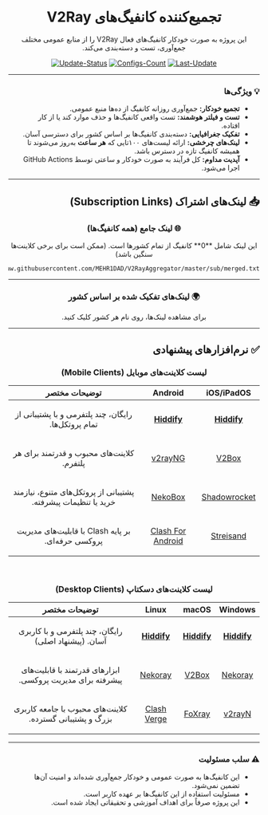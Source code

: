 
<div dir="rtl" align="center">

# تجمیع‌کننده کانفیگ‌های V2Ray

<p>این پروژه به صورت خودکار کانفیگ‌های فعال V2Ray را از منابع عمومی مختلف جمع‌آوری، تست و دسته‌بندی می‌کند.</p>

</div>

<div align="center">

[![Update-Status](https://img.shields.io/github/actions/workflow/status/MEHR1DAD/V2RayAggregator/update_all_proxies.yml?style=for-the-badge&logo=githubactions&logoColor=white&label=Update%20Status)](https://github.com/MEHR1DAD/V2RayAggregator/actions/workflows/update_all_proxies.yml)
[![Configs-Count](https://img.shields.io/badge/Configs-0-blueviolet?style=for-the-badge&logo=server&logoColor=white)](https://raw.githubusercontent.com/MEHR1DAD/V2RayAggregator/master/sub/merged.txt)
[![Last-Update](https://img.shields.io/badge/Last%20Update-Thursday%2002%20Mordad%201404%D8%8C%20%D8%B3%D8%A7%D8%B9%D8%AA%2010%3A30-informational?style=for-the-badge&logo=clock&logoColor=white)](https://github.com/MEHR1DAD/V2RayAggregator/commits/main)

</div>

<div dir="rtl">

---

### 💡 ویژگی‌ها

- **تجمیع خودکار:** جمع‌آوری روزانه کانفیگ از ده‌ها منبع عمومی.
- **تست و فیلتر هوشمند:** تست واقعی کانفیگ‌ها و حذف موارد کند یا از کار افتاده.
- **تفکیک جغرافیایی:** دسته‌بندی کانفیگ‌ها بر اساس کشور برای دسترسی آسان.
- **لینک‌های چرخشی:** ارائه لیست‌های ۱۰۰تایی که **هر ساعت** به‌روز می‌شوند تا همیشه کانفیگ تازه در دسترس باشد.
- **آپدیت مداوم:** کل فرآیند به صورت خودکار و ساعتی توسط GitHub Actions اجرا می‌شود.

---

## 📥 لینک‌های اشتراک (Subscription Links)

<div align="center">

### 🌐 لینک جامع (همه کانفیگ‌ها)
<p dir="rtl">این لینک شامل **0** کانفیگ از تمام کشورها است. (ممکن است برای برخی کلاینت‌ها سنگین باشد)</p>

```
https://raw.githubusercontent.com/MEHR1DAD/V2RayAggregator/master/sub/merged.txt
```

---

### 🌍 لینک‌های تفکیک شده بر اساس کشور
<p dir="rtl">
برای مشاهده لینک‌ها، روی نام هر کشور کلیک کنید.
</p>
</div>

<div dir="rtl">

---

## ✅ نرم‌افزارهای پیشنهادی

<div align="center">

### لیست کلاینت‌های موبایل (Mobile Clients)

| iOS/iPadOS | Android | توضیحات مختصر |
| :---: | :---: | :---: |
| <b>[Hiddify](https://apps.apple.com/us/app/hiddify-next/id6476113229)</b> | <b>[Hiddify](https://play.google.com/store/apps/details?id=app.hiddify.com)</b> | <p dir="rtl">رایگان، چند پلتفرمی و با پشتیبانی از تمام پروتکل‌ها.</p> |
| [V2Box](https://apps.apple.com/us/app/v2box-v2ray-client/id6446814690) | [v2rayNG](https://github.com/2dust/v2rayNG/releases) | <p dir="rtl">کلاینت‌های محبوب و قدرتمند برای هر پلتفرم.</p> |
| [Shadowrocket](https://apps.apple.com/us/app/shadowrocket/id932747118) | [NekoBox](https://github.com/MatsuriDayo/NekoBoxForAndroid/releases) | <p dir="rtl">پشتیبانی از پروتکل‌های متنوع، نیازمند خرید یا تنظیمات پیشرفته.</p> |
| [Streisand](https://apps.apple.com/us/app/streisand/id6450534064) | [Clash For Android](https://github.com/Kr328/ClashForAndroid/releases) | <p dir="rtl">بر پایه Clash با قابلیت‌های مدیریت پروکسی حرفه‌ای.</p> |

<br>

### لیست کلاینت‌های دسکتاپ (Desktop Clients)

| Windows | macOS | Linux | توضیحات مختصر |
| :---: | :---: | :---: | :---: |
| <b>[Hiddify](https://github.com/hiddify/hiddify-next/releases)</b> | <b>[Hiddify](https://github.com/hiddify/hiddify-next/releases)</b> | <b>[Hiddify](https://github.com/hiddify/hiddify-next/releases)</b> | <p dir="rtl">رایگان، چند پلتفرمی و با کاربری آسان. (پیشنهاد اصلی)</p> |
| [Nekoray](https://github.com/MatsuriDayo/nekoray/releases) | [V2Box](https://apps.apple.com/us/app/v2box-v2ray-client/id6446814690) | [Nekoray](https://github.com/MatsuriDayo/nekoray/releases) | <p dir="rtl">ابزارهای قدرتمند با قابلیت‌های پیشرفته برای مدیریت پروکسی.</p> |
| [v2rayN](https://github.com/2dust/v2rayN/releases) | [FoXray](https://github.com/Fndroid/Foxray/releases) | [Clash Verge](https://github.com/zzzgydi/clash-verge/releases) | <p dir="rtl">کلاینت‌های محبوب با جامعه کاربری بزرگ و پشتیبانی گسترده.</p> |

</div>

---

### ⚠️ سلب مسئولیت

- این کانفیگ‌ها به صورت عمومی و خودکار جمع‌آوری شده‌اند و امنیت آن‌ها تضمین نمی‌شود.
- مسئولیت استفاده از این کانفیگ‌ها بر عهده کاربر است.
- این پروژه صرفاً برای اهداف آموزشی و تحقیقاتی ایجاد شده است.

</div>
    